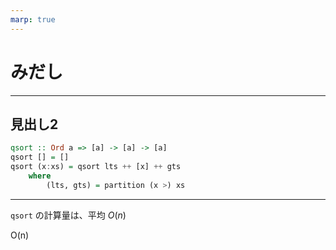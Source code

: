 ```yaml
---
marp: true
---
```


# みだし

---

## 見出し2

```haskell
qsort :: Ord a => [a] -> [a] -> [a]
qsort [] = []
qsort (x:xs) = qsort lts ++ [x] ++ gts
    where
        (lts, gts) = partition (x >) xs
```

---

`qsort` の計算量は、平均 $O(n)$

O(n)